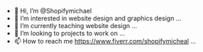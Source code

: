 - 👋 Hi, I’m @Shopifymichael
- 👀 I’m interested in website design and graphics design ...
- 🌱 I’m currently teaching website design ...
- 💞️ I’m looking to projects to work on ...
- 📫 How to reach me https://www.fiverr.com/shopifymicheal ...

<!---
Shopifymichael/Shopifymichael is a ✨ special ✨ repository because its `README.md` (this file) appears on your GitHub profile.
You can click the Preview link to take a look at your changes.
--->
